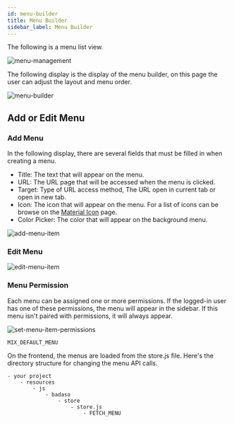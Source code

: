 ```yaml
---
id: menu-builder
title: Menu Builder
sidebar_label: Menu Builder
---
```


The following is a menu list view.

![menu-management](assets/menu-management.png)

The following display is the display of the menu builder, on this page the user can adjust the layout and menu order.

![menu-builder](assets/menu-builder.png)

## Add or Edit Menu

### Add Menu

In the following display, there are several fields that must be filled in when creating a menu.

* Title: The text that will appear on the menu.
* URL: The URL page that will be accessed when the menu is clicked.
* Target: Type of URL access method, The URL open in current tab or open in new tab.
* Icon: The icon that will appear on the menu. For a list of icons can be browse on the [Material Icon](https://material.io/resources/icons/?style=baseline) page.
* Color Picker: The color that will appear on the background menu.

![add-menu-item](assets/add-menu-item.png)

### Edit Menu

![edit-menu-item](assets/edit-menu-item.png)

### Menu Permission

Each menu can be assigned one or more permissions. If the logged-in user has one of these permissions, the menu will appear in the sidebar. If this menu isn't paired with permissions, it will always appear.

![set-menu-item-permissions](assets/set-menu-item-permissions.png)

```
MIX_DEFAULT_MENU
```

On the frontend, the menus are loaded from the store.js file. Here's the directory structure for changing the menu API calls.

```
- your project
    - resources
        - js
            - badaso
                - store
                    - store.js 
                        - FETCH_MENU
```